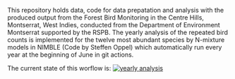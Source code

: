 This repository holds data, code for data prepatation and analysis with the  produced output from the Forest Bird Monitoring in the Centre Hills, Montserrat, West Indies, conducted from the Department of Environment Montserrat supported by the RSPB. 
The yearly analysis of the repeated bird counts is implemented for the twelve most abundant species by N-mixture models in NIMBLE (Code by Steffen Oppel) which automatically run every year at the beginning of June in git actions. 

The current state of this worflow is: [![yearly analysis](https://github.com/filibertmoritz/Montserrat/actions/workflows/yearly_analysis.yml/badge.svg)](https://github.com/filibertmoritz/Montserrat/actions/workflows/yearly_analysis.yml) 
